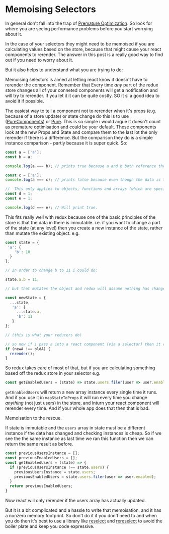 # Memoising Selectors

In general don't fall into the trap of [Premature Optimization](https://en.wikipedia.org/wiki/Program_optimization#When_to_optimize). So look for where you are seeing performance problems before you start worrying about it.

In the case of your selectors they might need to be memoised if you are calculating values based on the store, because that might cause your react components to rerender. The answer in this post is a really good way to find out if you need to worry about it.

But it also helps to understand what you are trying to do:

Memoising selectors is aimed at letting react know it doesn't have to rerender the component. Remember that Every time *any* part of the redux store changes all of your conneted components will get a notification and will try to rerender. If you let it it can be quite costly. SO it si a good idea to avoid it if possible.

The easiest way to tell a component not to rerender when it's props (e.g. because of a store update) or state change do this is to use ([PureComponents](https://lucybain.com/blog/2018/react-js-pure-component/)) or [Pure](https://logrocket.com/blog/pure-functional-components/). This is so simple i would argue it doesn't count as premature optimisation and could be your default. These components look at the new Props and State and compare them to the last lot the only rerender if there is a difference. But the comparison they do is a simple instance comparison - partly because it is super quick. So:

```js
const a = ['a'];
const b = a;

console.log(a === b); // prints true because a and b both reference the same instance in memory.

const c = ['a'];
console.log(a === c); // prints false because even though the data is the same, because c has declared a new array in memory.

//  This only applies to objects, functions and arrays (which are special objects). not numbers or strings so:
const d = 1;
const e = 1;

console.log(d === e); // Will print true.
```

This fits really well with redux because one of the basic principles of the store is that the data in there is immutable. i.e. if you want to change a part of the state (at any level) then you create a new instance of the state, rather than mutate the existing object. e.g.

```js
const state = {
 'a': {
    'b': 10
  }
};

// In order to change b to 11 i could do:

state.a.b = 11;

// but that mutates the object and redux will assume nothing has changed. so instead I do:

const newState = {
  ...state,
   'a': {
     ...state.a,
     'b': 11
   }
};

// (this is what your reducers do)

// so now if i pass a into a react component (via a selector) then it can do:
if (newA !== oldA) {
  rerender();
}
```

So redux takes care of most of that, but if you are calculating something based off the redux store in your selector e.g.

```js
const getEnabledUsers = (state) => state.users.filer(user => user.enabled);
```

`getEnabledUsers` will return a new array instance every single time it runs. And if you use it in `mapStateToProps` it will run every time you change *anything* (not just users) in the store, and inturn your react component will rerender every time. And if your whole app does that then that is bad.

Memoisation to the rescue.

If state is immutable and the `users` array in state must be a different instance if the data has changed and checking instances is cheap. So if we see the the same instance as last time we ran this function then we can return the same result as before.

```js
const previousUsersInstance = [];
const previousEnabledUsers = [];
const getEnabledUsers = (state) => {
  if (previousUsersInstance !== state.users) {
    previousUsersInstance = state.users;
    previousEnabledUsers = state.users.filer(user => user.enabled);
  }
  return previousEnabledUsers;
}
```

Now react will only rerender if the users array has actually updated.

But it is a bit complicated and a hassle to write that memoisation, and it has a nonzero memory footprint. So don't do it if you don't need to and when you do then it's best to use  a library like [reselect](https://github.com/reduxjs/reselect) and [rereselect](https://github.com/toomuchdesign/re-reselect) to avoid the boiler plate and keep you code expressive.

